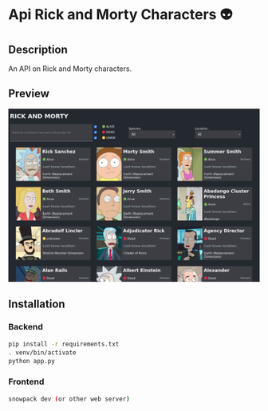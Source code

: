 # Api Rick and Morty Characters 👽

## Description

An API on Rick and Morty characters.
<!-- import and image -->
## Preview

!['''Rick and Morty Characters'''](screen.png)

## Installation

### Backend

```bash
pip install -r requirements.txt
. venv/bin/activate
python app.py
```

### Frontend

```bash
snowpack dev (or other web server)
```
